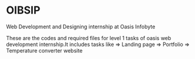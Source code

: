 # OIBSIP
Web Development and Designing internship at Oasis Infobyte

These are the codes and required files for level 1 tasks  of oasis web development internship.It includes tasks like
=> Landing page
=> Portfolio
=> Temperature converter website
